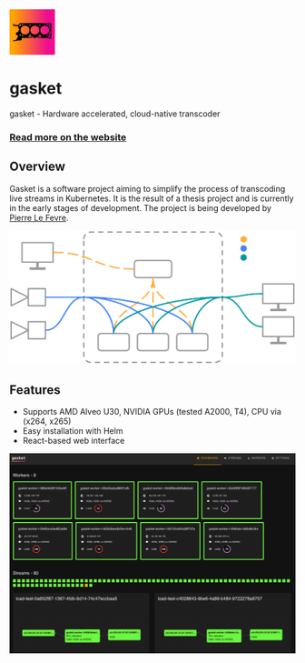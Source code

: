 

<img src="./docs/src/gasket-small-sm.png" alt="gasket" class="h-8" width="80"/>

# gasket

gasket - Hardware accelerated, cloud-native transcoder


### [Read more on the website](https://gskt.dev)

## Overview
Gasket is a software project aiming to simplify the process of transcoding live streams in Kubernetes. It is the result of a thesis project and is currently in the early stages of development. The project is being developed by [Pierre Le Fevre](https://github.com/pierrelefevre).

<img src="./docs/src/architecture-diagram.svg" alt="gasket architecture diagram" class="py-10 w-full" />

## Features
- Supports AMD Alveo U30, NVIDIA GPUs (tested A2000, T4), CPU via (x264, x265)
- Easy installation with Helm
- React-based web interface

<img src="./docs/src/screenshot.png" alt="gasket-ui" class="py-10 w-full" />